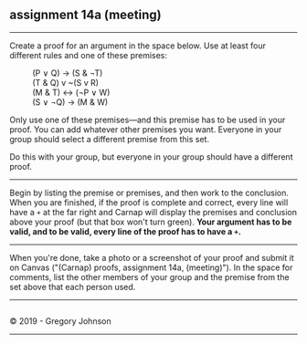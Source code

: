 ## assignment 14a (meeting)

---

Create a proof for an argument in the space below. Use at least four different rules and one of these premises:

<p style="margin-left: 40px;">(P &or; Q) &rarr; (S & &not;T)<br>
(T & Q) v ~(S v R)<br>
(M & T) &harr; (&not;P &or; W)<br>
(S &or; &not;Q) &rarr; (M & W)<br></p>

Only use one of these premises&mdash;and this premise has to be used in your proof. You can add whatever other premises you want. Everyone in your group should select a different premise from this set. 

Do this with your group, but everyone in your group should have a different proof.

---

Begin by listing the premise or premises, and then work to the conclusion. When you are finished, if the proof is complete and correct, every line will have a `+` at the far right and Carnap will display the premises and conclusion above your proof (but that box won't turn green). **Your argument has to be valid, and to be valid, every line of the proof has to have a `+`.**

---

When you're done, take a photo or a screenshot of your proof and submit it on Canvas ("(Carnap) proofs, assignment 14a, (meeting)"). In the space for comments, list the other members of your group and the premise from the set above that each person used.

---

~~~{.Playground .JohnsonSL init="now" options="fonts tabindent render resize" guides="fitch"}
~~~

<p>&copy; 2019 - <script>document.write(new Date().getFullYear())</script> Gregory Johnson</p>

---
 
